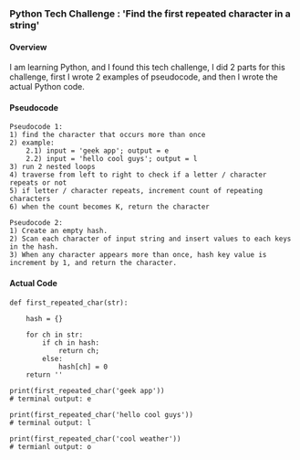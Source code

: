 
### Python Tech Challenge : 'Find the first repeated character in a string'

#### Overview
I am learning Python, and I found this tech challenge, I did 2 parts for this challenge, first I wrote 2 examples of pseudocode, and then I wrote the actual Python code.
#### Pseudocode
```
Pseudocode 1:
1) find the character that occurs more than once
2) example:
    2.1) input = 'geek app'; output = e
    2.2) input = 'hello cool guys'; output = l
3) run 2 nested loops
4) traverse from left to right to check if a letter / character repeats or not
5) if letter / character repeats, increment count of repeating characters
6) when the count becomes K, return the character

Pseudocode 2:
1) Create an empty hash.
2) Scan each character of input string and insert values to each keys in the hash.
3) When any character appears more than once, hash key value is increment by 1, and return the character.
```

#### Actual Code

```
def first_repeated_char(str):

    hash = {}

    for ch in str:
        if ch in hash:
            return ch;
        else:
            hash[ch] = 0
    return ''

print(first_repeated_char('geek app'))
# terminal output: e

print(first_repeated_char('hello cool guys'))
# terminal output: l

print(first_repeated_char('cool weather'))
# termianl output: o
```





